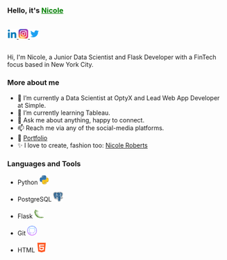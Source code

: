 <h3><b>Hello, it's <a href="https://www.linkedin.com/in/nicolerobertsdesigner/" style="color:green">Nicole</a></h3></b>

<br/>

<a href="https://www.linkedin.com/in/nicolerobertsdesigner/">
  <img src="images/linkedin.png" alt="Nicole Roberts" style="width:22px;height:22px;">
</a>

<a href="https://www.instagram.com/nicrobertsny/">
  <img src="images/instagram.webp" alt="Nicole Roberts" style="width:22px;height:22px;">
</a>

<a href="https://twitter.com/ellenicoler">
  <img src="images/twitter.png" alt="Nicole Roberts" style="width:22px;height:22px;">
</a>

<br />

<br />

Hi, I'm Nicole, a Junior Data Scientist and Flask Developer with a FinTech focus based in New York City. 

<h3><b>More about me</b></h3>

- 🔭 I’m currently a Data Scientist at OptyX and Lead Web App Developer at Simple.
- 🌱 I’m currently learning Tableau.
- 💬 Ask me about anything, happy to connect.
- 📫 Reach me via any of the social-media platforms.
- 📝 [Portfolio]()
- ✨ I love to create, fashion too: [Nicole Roberts](https://www.nicoleroberts.com/)

<h3><b>Languages and Tools</b></h3>

- Python <a href="https://www.python.org/">
  <img src="images/python.webp" alt="Nicole Roberts" style="width:22px;height:22px;">
</a>

- PostgreSQL <a href="https://www.postgresql.org/">
  <img src="images/postgre.png" alt="Nicole Roberts" style="width:22px;height:22px;">
</a>

- Flask <a href="https://flask.palletsprojects.com/en/2.2.x/">
  <img src="images/flask.png" alt="Nicole Roberts" style="width:22px;height:22px;">
</a>

- Git <a href="https://github.com/">
  <img src="images/github.png" alt="Nicole Roberts" style="width:22px;height:22px;">
</a>

- HTML <a href="https://www.w3schools.com/html/">
  <img src="images/html.png" alt="Nicole Roberts" style="width:22px;height:22px;">
</a>

